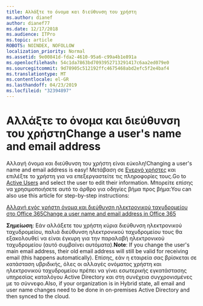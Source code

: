 ```yaml
---
title: Αλλάξτε το όνομα και διεύθυνση του χρήστη
ms.author: dianef
author: dianef77
ms.date: 12/17/2018
ms.audience: ITPro
ms.topic: article
ROBOTS: NOINDEX, NOFOLLOW
localization_priority: Normal
ms.assetid: 9e00841d-fda2-4610-95a6-c99a4b1e891a
ms.openlocfilehash: 54c1da7863bd7093952713291417c6aa2ed079e0
ms.sourcegitcommit: 9d78905c512192ffc4675468abd2efc5f2e4baf4
ms.translationtype: MT
ms.contentlocale: el-GR
ms.lasthandoff: 04/23/2019
ms.locfileid: "32394897"
---
```

# <a name="change-a-users-name-and-email-address"></a><span data-ttu-id="696c1-102">Αλλάξτε το όνομα και διεύθυνση του χρήστη</span><span class="sxs-lookup"><span data-stu-id="696c1-102">Change a user's name and email address</span></span>

<span data-ttu-id="696c1-103">Αλλαγή όνομα και διεύθυνση του χρήστη είναι εύκολη!</span><span class="sxs-lookup"><span data-stu-id="696c1-103">Changing a user's name and email address is easy!</span></span> <span data-ttu-id="696c1-104">Μετάβαση σε [Ενεργό χρήστες](https://admin.microsoft.com/Adminportal/Home?source=applauncher#/users) και επιλέξτε το χρήστη για να επεξεργαστείτε τις πληροφορίες τους.</span><span class="sxs-lookup"><span data-stu-id="696c1-104">Go to [Active Users](https://admin.microsoft.com/Adminportal/Home?source=applauncher#/users) and select the user to edit their information.</span></span> <span data-ttu-id="696c1-105">Μπορείτε επίσης να χρησιμοποιήσετε αυτό το άρθρο για οδηγίες βήμα προς βήμα:</span><span class="sxs-lookup"><span data-stu-id="696c1-105">You can also use this article for step-by-step instructions:</span></span> 
  
[<span data-ttu-id="696c1-106">Αλλαγή ενός χρήστη όνομα και διεύθυνση ηλεκτρονικού ταχυδρομείου στο Office 365</span><span class="sxs-lookup"><span data-stu-id="696c1-106">Change a user name and email address in Office 365</span></span>](https://support.office.com/article/Change-a-user-name-and-email-address-in-Office-365-fb5ac074-e203-4e1f-9843-b9d1a3e03297?wt.mc_id=change_email_AI.aspx)
  
 <span data-ttu-id="696c1-107">**Σημείωση**: Εάν αλλάξετε του χρήστη κύρια διεύθυνση ηλεκτρονικού ταχυδρομείου, παλιά διεύθυνση ηλεκτρονικού ταχυδρομείου τους θα εξακολουθεί να είναι έγκυρη για την παραλαβή ηλεκτρονικού ταχυδρομείου (αυτό συμβαίνει αυτόματα).</span><span class="sxs-lookup"><span data-stu-id="696c1-107">**Note**: If you change the user's main email address, their old email address will still be valid for receiving email (this happens automatically).</span></span> <span data-ttu-id="696c1-108">Επίσης, εάν η εταιρεία σας βρίσκεται σε κατάσταση υβριδικής, όλες οι αλλαγές ονόματος χρήστη και ηλεκτρονικού ταχυδρομείου πρέπει να γίνει εσωτερικής εγκατάστασης υπηρεσίας καταλόγου Active Directory και στη συνέχεια συγχρονισμένες με το σύννεφο.</span><span class="sxs-lookup"><span data-stu-id="696c1-108">Also, if your organization is in Hybrid state, all email and user name changes need to be done in on-premises Active Directory and then synced to the cloud.</span></span> 
  

